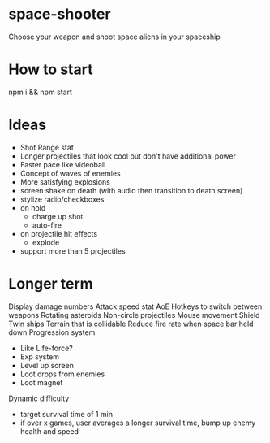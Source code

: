 # space-shooter

Choose your weapon and shoot space aliens in your spaceship

# How to start

npm i && npm start

# Ideas

- Shot Range stat
- Longer projectiles that look cool but don't have additional power
- Faster pace like videoball
- Concept of waves of enemies
- More satisfying explosions
- screen shake on death (with audio then transition to death screen)
- stylize radio/checkboxes
- on hold
  - charge up shot
  - auto-fire
- on projectile hit effects
  - explode
- support more than 5 projectiles

# Longer term

Display damage numbers
Attack speed stat
AoE
Hotkeys to switch between weapons
Rotating asteroids
Non-circle projectiles
Mouse movement
Shield
Twin ships
Terrain that is collidable
Reduce fire rate when space bar held down
Progression system

- Like Life-force?
- Exp system
- Level up screen
- Loot drops from enemies
- Loot magnet

Dynamic difficulty

- target survival time of 1 min
- if over x games, user averages a longer survival time, bump up enemy health and speed

